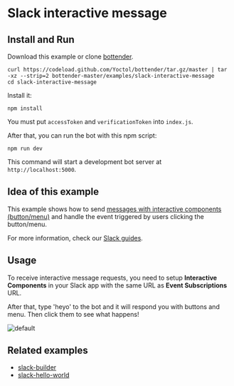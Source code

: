 # Slack interactive message

## Install and Run

Download this example or clone [bottender](https://github.com/Yoctol/bottender).

```
curl https://codeload.github.com/Yoctol/bottender/tar.gz/master | tar -xz --strip=2 bottender-master/examples/slack-interactive-message
cd slack-interactive-message
```

Install it:

```
npm install
```

You must put `accessToken` and `verificationToken` into `index.js`.

After that, you can run the bot with this npm script:

```
npm run dev
```

This command will start a development bot server at `http://localhost:5000`.

## Idea of this example

This example shows how to send [messages with interactive components (button/menu)](https://api.slack.com/interactive-messages) and handle the event triggered by users clicking the button/menu.

For more information, check our [Slack guides](https://bottender.js.org/docs/Platforms-Slack).

## Usage

To receive interactive message requests, you need to setup **Interactive Components** in your Slack app with the same URL as **Event Subscriptions** URL.

After that, type 'heyo' to the bot and it will respond you with buttons and menu. Then click them to see what happens!

![default](https://user-images.githubusercontent.com/1003146/33164927-e2ec8da6-d06f-11e7-9378-e8a3e9b37257.png)

## Related examples

* [slack-builder](../slack-builder)
* [slack-hello-world](../slack-hello-world)
